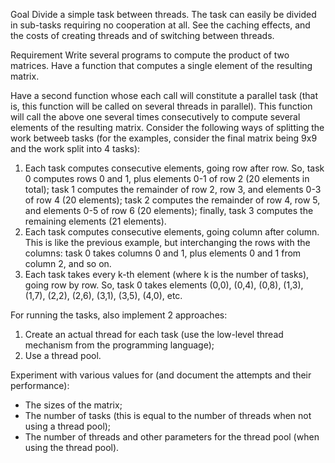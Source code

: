 Goal
Divide a simple task between threads. The task can easily be divided in sub-tasks requiring no cooperation at all. See the caching effects, and the costs of creating threads and of switching between threads.


Requirement
Write several programs to compute the product of two matrices.
Have a function that computes a single element of the resulting matrix.


Have a second function whose each call will constitute a parallel task (that is, this function will be called on several threads in parallel). This function will call the above one several times consecutively to compute several elements of the resulting matrix. Consider the following ways of splitting the work betweeb tasks (for the examples, consider the final matrix being 9x9 and the work split into 4 tasks):
1. Each task computes consecutive elements, going row after row. So, task 0 computes rows 0 and 1, plus elements 0-1 of row 2 (20 elements in total); task 1 computes the remainder of row 2, row 3, and elements 0-3 of row 4 (20 elements); task 2 computes the remainder of row 4, row 5, and elements 0-5 of row 6 (20 elements); finally, task 3 computes the remaining elements (21 elements).
2. Each task computes consecutive elements, going column after column. This is like the previous example, but interchanging the rows with the columns: task 0 takes columns 0 and 1, plus elements 0 and 1 from column 2, and so on.
3. Each task takes every k-th element (where k is the number of tasks), going row by row. So, task 0 takes elements (0,0), (0,4), (0,8), (1,3), (1,7), (2,2), (2,6), (3,1), (3,5), (4,0), etc.


For running the tasks, also implement 2 approaches:
1. Create an actual thread for each task (use the low-level thread mechanism from the programming language);
2. Use a thread pool.


Experiment with various values for (and document the attempts and their performance):
- The sizes of the matrix;
- The number of tasks (this is equal to the number of threads when not using a thread pool);
- The number of threads and other parameters for the thread pool (when using the thread pool).
